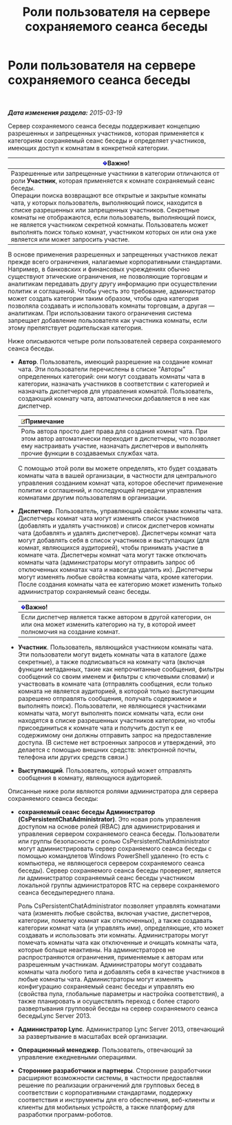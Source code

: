 ﻿---
title: Роли пользователя на сервере сохраняемого сеанса беседы
TOCTitle: Роли пользователя на сервере сохраняемого сеанса беседы
ms:assetid: 343a0563-9ca5-4ad0-b4f3-a72f1d7f1a81
ms:mtpsurl: https://technet.microsoft.com/ru-ru/library/JJ676774(v=OCS.15)
ms:contentKeyID: 49887944
ms.date: 05/19/2016
mtps_version: v=OCS.15
ms.translationtype: HT
---

# Роли пользователя на сервере сохраняемого сеанса беседы

 

_**Дата изменения раздела:** 2015-03-19_

Сервер сохраняемого сеанса беседы поддерживает концепцию разрешенных и запрещенных участников, которая применяется к категориям сохраняемый сеанс беседы и определяет участников, имеющих доступ к комнатам в конкретной категории.

<table>
<thead>
<tr class="header">
<th><img src="images/JJ618369.important(OCS.15).gif" title="important" alt="important" />Важно!</th>
</tr>
</thead>
<tbody>
<tr class="odd">
<td>Разрешенные или запрещенные участники в категории отличаются от роли <strong>Участник</strong>, которая применяется к комнате сохраняемый сеанс беседы.<br />
Операции поиска возвращают все открытые и закрытые комнаты чата, у которых пользователь, выполняющий поиск, находится в списке разрешенных или запрещенных участников. Секретные комнаты не отображаются, если пользователь, выполняющий поиск, не является участником секретной комнаты. Пользователь может выполнять поиск только комнат, участником которых он или она уже является или может запросить участие.</td>
</tr>
</tbody>
</table>


В основе применения разрешенных и запрещенных участников лежат прежде всего ограничения, налагаемые корпоративными стандартами. Например, в банковских и финансовых учреждениях обычно существуют этические ограничения, не позволяющие торговцам и аналитикам передавать другу другу информацию при осуществлении политик и соглашений. Чтобы учесть это требование, администратор может создать категории таким образом, чтобы одна категория позволяла создавать и использовать комнаты торговцам, а другая — аналитикам. При использовании такого ограничения система запрещает добавление пользователя как участника комнаты, если этому препятствует родительская категория.

Ниже описываются четыре роли пользователей сервера сохраняемого сеанса беседы.

  - **Автор**. Пользователь, имеющий разрешение на создание комнат чата. Эти пользователи перечислены в списке "Авторы" определенных категорий: они могут создавать комнаты чата в категории, назначать участников в соответствии с категорией и назначать диспетчеров для управления комнатой. Пользователь, создающий комнату чата, автоматически добавляется в нее как диспетчер.
    
    <table>
    <thead>
    <tr class="header">
    <th><img src="images/Gg398412.note(OCS.15).gif" title="note" alt="note" />Примечание</th>
    </tr>
    </thead>
    <tbody>
    <tr class="odd">
    <td>Роль автора просто дает права для создания комнат чата. При этом автор автоматически переходит в диспетчеры, что позволяет ему настраивать участие, назначать диспетчеров и выполнять прочие функции в создаваемых службах чата.</td>
    </tr>
    </tbody>
    </table>
    
    С помощью этой роли вы можете определять, кто будет создавать комнаты чата в вашей организации, в частности для центрального управления созданием комнат чата, которое обеспечит применение политик и соглашений, и последующей передачи управления комнатами другим пользователям в организации.

  - **Диспетчер**. Пользователь, управляющий свойствами комнаты чата. Диспетчеры комнат чата могут изменять список участников (добавлять и удалять участников) и список диспетчеров комнаты чата (добавлять и удалять диспетчеров). Диспетчеры комнат чата могут добавлять себя в список участников и выступающих (для комнат, являющихся аудиторией), чтобы принимать участие в комнате чата. Диспетчеры комнат чата могут также отключать комнаты чата (администраторы могут отправить запрос об отключенных комнатах чата и навсегда удалить их). Диспетчеры могут изменять любые свойства комнаты чата, кроме категории. После создания комнаты чата ее категорию может изменить только администратор сохраняемый сеанс беседы.
    
    <table>
    <thead>
    <tr class="header">
    <th><img src="images/JJ618369.important(OCS.15).gif" title="important" alt="important" />Важно!</th>
    </tr>
    </thead>
    <tbody>
    <tr class="odd">
    <td>Если диспетчер является также автором в другой категории, он или она может изменить категорию на ту, в которой имеет полномочия на создание комнат.</td>
    </tr>
    </tbody>
    </table>


  - **Участник**. Пользователь, являющийся участником комнаты чата. Эти пользователи могут видеть комнаты чата в каталоге (даже секретные), а также подписываться на комнату чата (включая функции метаданных, такие как непрочитанные сообщения, фильтры сообщений со своим именем и фильтры с ключевыми словами) и участвовать в комнате чата (отправлять сообщения, если только комната не является аудиторией, в которой только выступающим разрешено отправлять сообщения, получать содержимое и выполнять поиск). Пользователи, не являющиеся участниками комнаты чата, могут выполнять поиск комнаты чата, если они находятся в списке разрешенных участников категории, но чтобы присоединиться к комнате чата и получить доступ к ее содержимому они должны отправить запрос на предоставление доступа. (В системе нет встроенных запросов и утверждений, это делается с помощью внешних средств: электронной почты, телефона или других средств связи.)

  - **Выступающий**. Пользователь, который может отправлять сообщения в комнату, являющуюся аудиторией.

Описанные ниже роли являются ролями администратора для сервера сохраняемого сеанса беседы:

  - **сохраняемый сеанс беседы Администратор (CsPersistentChatAdministrator)**. Это новая роль управления доступом на основе ролей (RBAC) для администрирования и управления сервером сохраняемого сеанса беседы. Пользователи или группы безопасности с ролью CsPersistentChatAdministrator могут администрировать сервер сохраняемого сеанса беседы с помощью командлетов Windows PowerShell удаленно (то есть с компьютера, не являющегося сервером сохраняемого сеанса беседы). Сервер сохраняемого сеанса беседы проверяет, является ли администратор сохраняемый сеанс беседы участником локальной группы администраторов RTC на сервере сохраняемого сеанса беседыпереднего плана.
    
    Роль CsPersistentChatAdministrator позволяет управлять комнатами чата (изменять любые свойства, включая участие, диспетчеров, категории, пометку комнат как отключенных), а также создавать категории комнат чата (и управлять ими), определяющие, кто может создавать и использовать эти комнаты. Администраторы могут помечать комнаты чата как отключенные и очищать комнаты чата, которые больше неактивны. На администраторов не распространяются ограничения, применяемые к авторам или разрешенным участникам. Администраторы могут создавать комнаты чата любого типа и добавлять себя в качестве участников в любые комнаты чата. Администраторы могут изменять конфигурацию сохраняемый сеанс беседы и управлять ею (свойства пула, глобальные параметры и настройка соответствия), а также планировать и осуществлять переход с более старого развертывания групповой беседы на сервер сохраняемого сеанса беседыLync Server 2013.

  - **Администратор Lync**. Администратор Lync Server 2013, отвечающий за развертывание в масштабах всей организации.

  - **Операционный менеджер**. Пользователь, отвечающий за управление ежедневными операциями.

  - **Сторонние разработчики и партнеры**. Сторонние разработчики расширяют возможности системы, в частности предоставляя решение по реализации ограничений для групповых бесед в соответствии с корпоративными стандартами, поддержку соответствия и инструменты для его обеспечения, веб-клиенты и клиенты для мобильных устройств, а также платформу для разработки программ-роботов.

